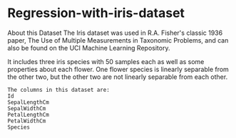 # Regression-with-iris-dataset

About this Dataset
The Iris dataset was used in R.A. Fisher's classic 1936 paper, The Use of Multiple Measurements in Taxonomic Problems, and can also be found on the UCI Machine Learning Repository.

It includes three iris species with 50 samples each as well as some properties about each flower. One flower species is linearly separable from the other two, but the other two are not linearly separable from each other.

	The columns in this dataset are:
	Id
	SepalLengthCm
	SepalWidthCm
	PetalLengthCm
	PetalWidthCm
	Species

